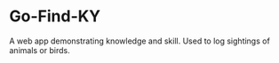# Go-Find-KY
A web app demonstrating knowledge and skill. Used to log sightings of animals or birds. 
